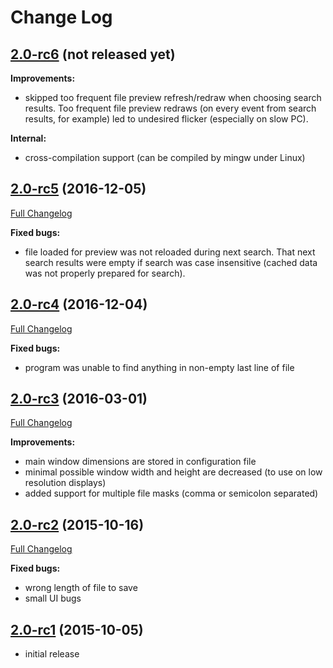 # Change Log

## [2.0-rc6](https://github.com/goriy/sif/releases/tag/v.2.0-rc6) (not released yet)

**Improvements:**

* skipped too frequent file preview refresh/redraw when choosing search results.
  Too frequent file preview redraws (on every event from search results, 
  for example) led to undesired flicker (especially on slow PC).

**Internal:**

* cross-compilation support (can be compiled by mingw under Linux)


## [2.0-rc5](https://github.com/goriy/sif/releases/tag/v.2.0-rc5) (2016-12-05)

[Full Changelog](https://github.com/goriy/sif/compare/v.2.0-rc4...v.2.0-rc5)

**Fixed bugs:**

* file loaded for preview was not reloaded during next search. That next search
  results were empty if search was case insensitive (cached data was not properly
  prepared for search).

## [2.0-rc4](https://github.com/goriy/sif/releases/tag/v.2.0-rc4) (2016-12-04)

[Full Changelog](https://github.com/goriy/sif/compare/v.2.0-rc3...v.2.0-rc4)

**Fixed bugs:**

* program was unable to find anything in non-empty last line of file

## [2.0-rc3](https://github.com/goriy/sif/releases/tag/v.2.0-rc3) (2016-03-01)

[Full Changelog](https://github.com/goriy/sif/compare/v.2.0-rc2...v.2.0-rc3)

**Improvements:**

* main window dimensions are stored in configuration file
* minimal possible window width and height are decreased (to use on low resolution displays)
* added support for multiple file masks (comma or semicolon separated)

## [2.0-rc2](https://github.com/goriy/sif/releases/tag/v.2.0-rc2) (2015-10-16)

[Full Changelog](https://github.com/goriy/sif/compare/v.2.0-rc1...v.2.0-rc2)

**Fixed bugs:**

* wrong length of file to save
* small UI bugs

## [2.0-rc1](https://github.com/goriy/sif/releases/tag/v.2.0-rc1) (2015-10-05)

* initial release